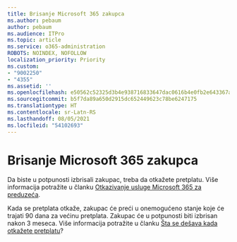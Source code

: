 ```yaml
---
title: Brisanje Microsoft 365 zakupca
ms.author: pebaum
author: pebaum
ms.audience: ITPro
ms.topic: article
ms.service: o365-administration
ROBOTS: NOINDEX, NOFOLLOW
localization_priority: Priority
ms.custom:
- "9002250"
- "4355"
ms.assetid: ''
ms.openlocfilehash: e50562c52325d3b4e938716833647dac0616b4e0fb2e643367a697e13f0b9ab2
ms.sourcegitcommit: b5f7da89a650d2915dc652449623c78be6247175
ms.translationtype: HT
ms.contentlocale: sr-Latn-RS
ms.lasthandoff: 08/05/2021
ms.locfileid: "54102693"
---
```

# <a name="delete-microsoft-365-tenant"></a>Brisanje Microsoft 365 zakupca

Da biste u potpunosti izbrisali zakupac, treba da otkažete pretplatu. Više informacija potražite u članku [Otkazivanje usluge Microsoft 365 za preduzeća](https://docs.microsoft.com/microsoft-365/commerce/subscriptions/cancel-your-subscription?view=o365-worldwide). 
 
Kada se pretplata otkaže, zakupac će preći u onemogućeno stanje koje će trajati 90 dana za većinu pretplata. Zakupac će u potpunosti biti izbrisan nakon 3 meseca. Više informacija potražite u članku [Šta se dešava kada otkažete pretplatu](https://docs.microsoft.com/microsoft-365/commerce/subscriptions/cancel-your-subscription?view=o365-worldwide#what-happens-when-you-cancel-a-subscription)?
